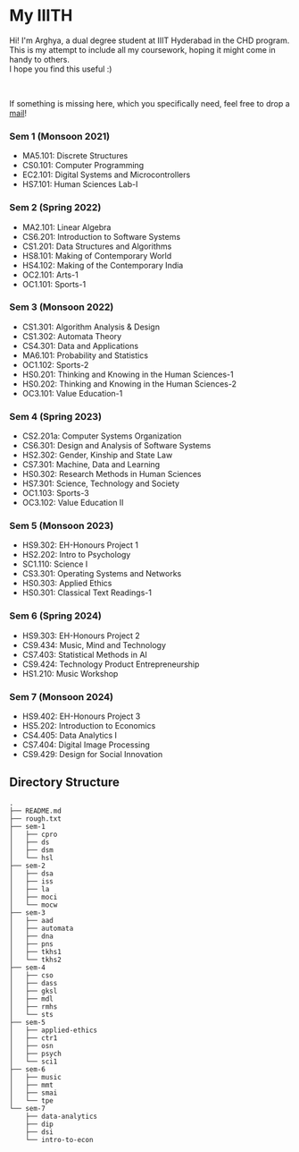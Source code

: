 # My IIITH
Hi! I'm Arghya, a dual degree student at IIIT Hyderabad in the CHD program. This is my attempt to include all my coursework, hoping it might come in handy to others. <br>
I hope you find this useful :)

<br>

If something is missing here, which you specifically need, feel free to drop a [mail](mailto:arghya.roy@research.iiit.ac.in)!
<br>

### Sem 1 (Monsoon 2021)
- MA5.101:	Discrete Structures
- CS0.101:	Computer Programming
- EC2.101:	Digital Systems and Microcontrollers
- HS7.101:	Human Sciences Lab-I

### Sem 2 (Spring 2022)
- MA2.101:	Linear Algebra
- CS6.201:	Introduction to Software Systems
- CS1.201:	Data Structures and Algorithms
- HS8.101:	Making of Contemporary World
- HS4.102:	Making of the Contemporary India
- OC2.101:	Arts-1
- OC1.101:	Sports-1

### Sem 3 (Monsoon 2022)
- CS1.301:	Algorithm Analysis & Design
- CS1.302:	Automata Theory
- CS4.301:	Data and Applications
- MA6.101:	Probability and Statistics	
- OC1.102:	Sports-2
- HS0.201:	Thinking and Knowing in the Human Sciences-1
- HS0.202:	Thinking and Knowing in the Human Sciences-2
- OC3.101:	Value Education-1

### Sem 4 (Spring 2023)
- CS2.201a: Computer Systems Organization
- CS6.301: Design and Analysis of Software Systems
- HS2.302: Gender, Kinship and State Law
- CS7.301: Machine, Data and Learning
- HS0.302: Research Methods in Human Sciences
- HS7.301: Science, Technology and Society
- OC1.103: Sports-3
- OC3.102: Value Education II

### Sem 5 (Monsoon 2023)
- HS9.302:	EH-Honours Project 1
- HS2.202:	Intro to Psychology
- SC1.110:	Science I
- CS3.301:	Operating Systems and Networks
- HS0.303:	Applied Ethics
- HS0.301:	Classical Text Readings-1

### Sem 6 (Spring 2024)
- HS9.303:	EH-Honours Project 2
- CS9.434:  Music, Mind and Technology
- CS7.403:	Statistical Methods in AI
- CS9.424:	Technology Product Entrepreneurship
- HS1.210:	Music Workshop

### Sem 7 (Monsoon 2024)
- HS9.402:	EH-Honours Project 3
- HS5.202:  Introduction to Economics
- CS4.405:  Data Analytics I
- CS7.404:  Digital Image Processing
- CS9.429:  Design for Social Innovation


## Directory Structure
```
.
├── README.md
├── rough.txt
├── sem-1
│   ├── cpro
│   ├── ds
│   ├── dsm
│   └── hsl
├── sem-2
│   ├── dsa
│   ├── iss
│   ├── la
│   ├── moci
│   └── mocw
├── sem-3
│   ├── aad
│   ├── automata
│   ├── dna
│   ├── pns
│   ├── tkhs1
│   └── tkhs2
├── sem-4
│   ├── cso
│   ├── dass
│   ├── gksl
│   ├── mdl
│   ├── rmhs
│   └── sts
├── sem-5
│   ├── applied-ethics
│   ├── ctr1
│   ├── osn
│   ├── psych
│   └── sci1
├── sem-6
│   ├── music
│   ├── mmt
│   ├── smai
│   └── tpe
└── sem-7
    ├── data-analytics
    ├── dip
    ├── dsi
    └── intro-to-econ

```